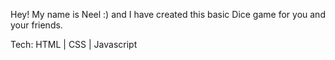 Hey! 
My name is Neel :) and I have created this basic Dice game for you and your friends. 

Tech: HTML | CSS | Javascript
